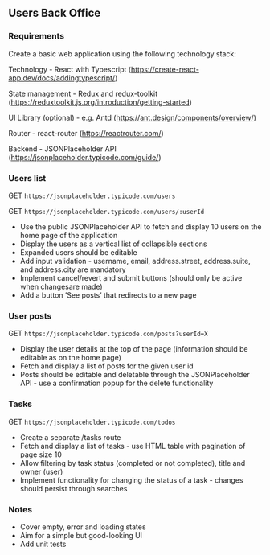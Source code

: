 ## Users Back Office

### Requirements
Create a basic web application using the following technology stack:

Technology - React with Typescript (https://create-react-app.dev/docs/addingtypescript/)

State management - Redux and redux-toolkit
(https://reduxtoolkit.js.org/introduction/getting-started)

UI Library (optional) - e.g. Antd (https://ant.design/components/overview/)

Router - react-router (https://reactrouter.com/)

Backend - JSONPlaceholder API (https://jsonplaceholder.typicode.com/guide/)

### Users list

GET `https://jsonplaceholder.typicode.com/users`

GET `https://jsonplaceholder.typicode.com/users/:userId`

- Use the public JSONPlaceholder API to fetch and display 10 users on the home page of the application
- Display the users as a vertical list of collapsible sections
- Expanded users should be editable
- Add input validation - username, email, address.street, address.suite, and address.city are mandatory
- Implement cancel/revert and submit buttons (should only be active when changesare made)
- Add a button ’See posts’ that redirects to a new page

### User posts

GET `https://jsonplaceholder.typicode.com/posts?userId=X`

- Display the user details at the top of the page (information should be editable as
on the home page)
- Fetch and display a list of posts for the given user id
- Posts should be editable and deletable through the JSONPlaceholder API - use a confirmation popup for the delete functionality

### Tasks

GET `https://jsonplaceholder.typicode.com/todos`

- Create a separate /tasks route
- Fetch and display a list of tasks - use HTML table with pagination of page size 10
- Allow filtering by task status (completed or not completed), title and owner (user)
- Implement functionality for changing the status of a task - changes should persist through searches

### Notes

- Cover empty, error and loading states
- Aim for a simple but good-looking UI
- Add unit tests